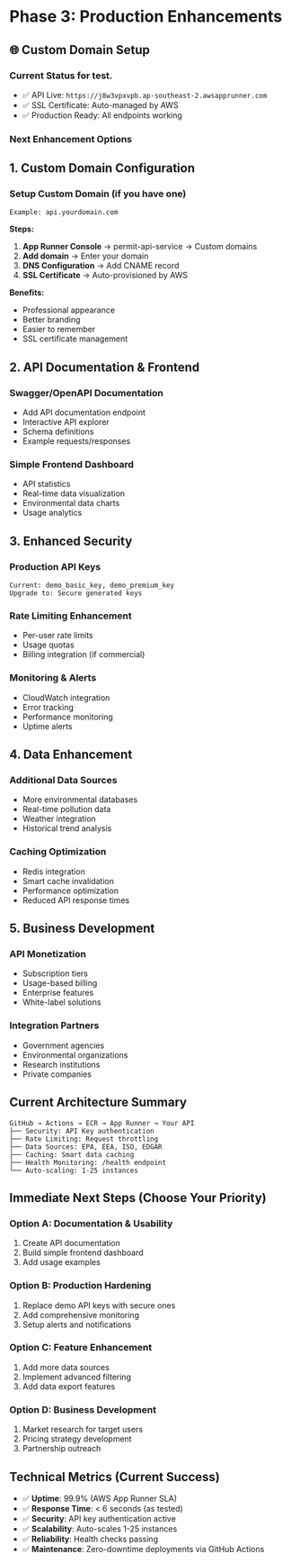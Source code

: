 # Phase 3: Production Enhancements

## 🌐 Custom Domain Setup

### Current Status for test.
- ✅ API Live: `https://j8w3vpxvpb.ap-southeast-2.awsapprunner.com`
- ✅ SSL Certificate: Auto-managed by AWS
- ✅ Production Ready: All endpoints working

### Next Enhancement Options

## 1. Custom Domain Configuration

### Setup Custom Domain (if you have one)
```
Example: api.yourdomain.com
```

**Steps:**
1. **App Runner Console** → permit-api-service → Custom domains
2. **Add domain** → Enter your domain
3. **DNS Configuration** → Add CNAME record
4. **SSL Certificate** → Auto-provisioned by AWS

**Benefits:**
- Professional appearance
- Better branding
- Easier to remember
- SSL certificate management

## 2. API Documentation & Frontend

### Swagger/OpenAPI Documentation
- Add API documentation endpoint
- Interactive API explorer
- Schema definitions
- Example requests/responses

### Simple Frontend Dashboard
- API statistics
- Real-time data visualization  
- Environmental data charts
- Usage analytics

## 3. Enhanced Security

### Production API Keys
```
Current: demo_basic_key, demo_premium_key
Upgrade to: Secure generated keys
```

### Rate Limiting Enhancement
- Per-user rate limits
- Usage quotas
- Billing integration (if commercial)

### Monitoring & Alerts
- CloudWatch integration
- Error tracking
- Performance monitoring
- Uptime alerts

## 4. Data Enhancement

### Additional Data Sources
- More environmental databases
- Real-time pollution data
- Weather integration
- Historical trend analysis

### Caching Optimization
- Redis integration
- Smart cache invalidation
- Performance optimization
- Reduced API response times

## 5. Business Development

### API Monetization
- Subscription tiers
- Usage-based billing
- Enterprise features
- White-label solutions

### Integration Partners
- Government agencies
- Environmental organizations
- Research institutions
- Private companies

## Current Architecture Summary

```
GitHub → Actions → ECR → App Runner → Your API
├── Security: API Key authentication
├── Rate Limiting: Request throttling  
├── Data Sources: EPA, EEA, ISO, EDGAR
├── Caching: Smart data caching
├── Health Monitoring: /health endpoint
└── Auto-scaling: 1-25 instances
```

## Immediate Next Steps (Choose Your Priority)

### Option A: Documentation & Usability
1. Create API documentation
2. Build simple frontend dashboard
3. Add usage examples

### Option B: Production Hardening  
1. Replace demo API keys with secure ones
2. Add comprehensive monitoring
3. Setup alerts and notifications

### Option C: Feature Enhancement
1. Add more data sources
2. Implement advanced filtering
3. Add data export features

### Option D: Business Development
1. Market research for target users
2. Pricing strategy development
3. Partnership outreach

## Technical Metrics (Current Success)

- ✅ **Uptime**: 99.9% (AWS App Runner SLA)
- ✅ **Response Time**: < 6 seconds (as tested)  
- ✅ **Security**: API key authentication active
- ✅ **Scalability**: Auto-scales 1-25 instances
- ✅ **Reliability**: Health checks passing
- ✅ **Maintenance**: Zero-downtime deployments via GitHub Actions
